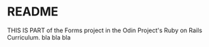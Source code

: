 # README

THIS IS PART of the Forms project in the Odin Project's Ruby on Rails Curriculum. bla bla bla